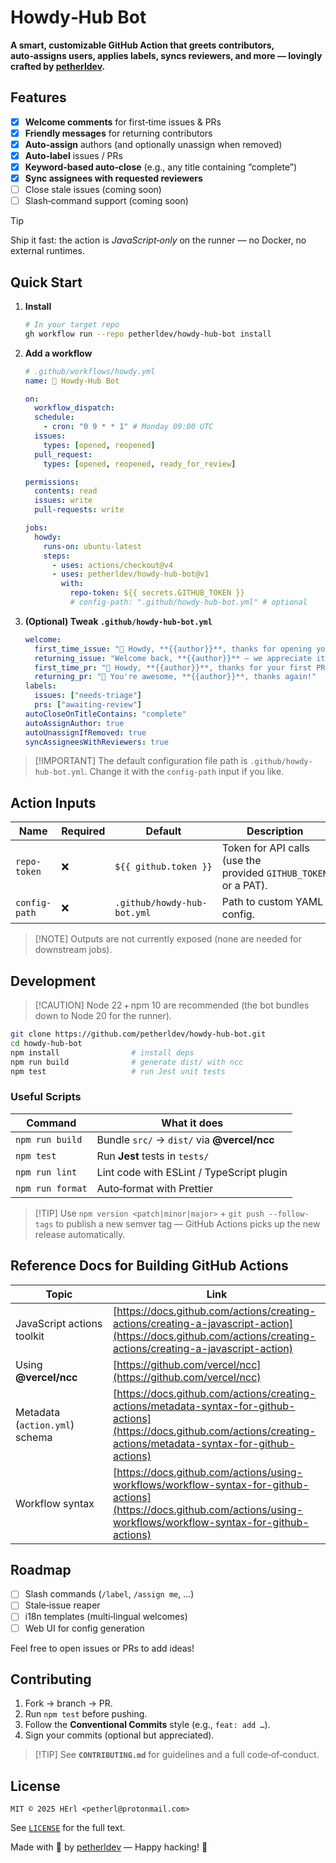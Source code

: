 # Howdy‑Hub Bot

**A smart, customizable GitHub Action that greets contributors, auto‑assigns users, applies labels, syncs reviewers, and more — lovingly crafted by [petherldev](https://github.com/petherldev).**

## Features

- [x] **Welcome comments** for first‑time issues & PRs
- [x] **Friendly messages** for returning contributors
- [x] **Auto‑assign** authors (and optionally unassign when removed)
- [x] **Auto‑label** issues / PRs
- [x] **Keyword‑based auto‑close** (e.g., any title containing “complete”)
- [x] **Sync assignees with requested reviewers**
- [ ] Close stale issues (coming soon)
- [ ] Slash‑command support (coming soon)

> [!TIP]  
> Ship it fast: the action is ​*JavaScript‑only*​ on the runner — no Docker, no external runtimes.

## Quick Start

1. **Install**

   ```bash
   # In your target repo
   gh workflow run --repo petherldev/howdy-hub-bot install
   ```

2. **Add a workflow**

   ```yaml
   # .github/workflows/howdy.yml
   name: 🤖 Howdy‑Hub Bot

   on:
     workflow_dispatch:
     schedule:
       - cron: "0 9 * * 1" # Monday 09:00 UTC
     issues:
       types: [opened, reopened]
     pull_request:
       types: [opened, reopened, ready_for_review]

   permissions:
     contents: read
     issues: write
     pull-requests: write

   jobs:
     howdy:
       runs-on: ubuntu-latest
       steps:
         - uses: actions/checkout@v4
         - uses: petherldev/howdy-hub-bot@v1
           with:
             repo-token: ${{ secrets.GITHUB_TOKEN }}
             # config-path: ".github/howdy-hub-bot.yml" # optional
   ```

3. **(Optional) Tweak `.github/howdy-hub-bot.yml`**

   ```yaml
   welcome:
     first_time_issue: "👋 Howdy, **{{author}}**, thanks for opening your first issue!"
     returning_issue: "Welcome back, **{{author}}** — we appreciate it!"
     first_time_pr: "🎉 Howdy, **{{author}}**, thanks for your first PR!"
     returning_pr: "🤠 You're awesome, **{{author}}**, thanks again!"
   labels:
     issues: ["needs-triage"]
     prs: ["awaiting-review"]
   autoCloseOnTitleContains: "complete"
   autoAssignAuthor: true
   autoUnassignIfRemoved: true
   syncAssigneesWithReviewers: true
   ```

> \[!IMPORTANT]
> The default configuration file path is `.github/howdy-hub-bot.yml`. Change it with the `config-path` input if you like.

## Action Inputs

| Name          | Required | Default                     | Description                                                     |
| ------------- | -------- | --------------------------- | --------------------------------------------------------------- |
| `repo-token`  | ❌       | `${{ github.token }}`       | Token for API calls (use the provided `GITHUB_TOKEN` or a PAT). |
| `config-path` | ❌       | `.github/howdy-hub-bot.yml` | Path to custom YAML config.                                     |

> \[!NOTE]
> Outputs are not currently exposed (none are needed for downstream jobs).

## Development

> \[!CAUTION]
> Node 22 + npm 10 are recommended (the bot bundles down to Node 20 for the runner).

```bash
git clone https://github.com/petherldev/howdy-hub-bot.git
cd howdy-hub-bot
npm install                # install deps
npm run build              # generate dist/ with ncc
npm test                   # run Jest unit tests
```

### Useful Scripts

| Command          | What it does                                |
| ---------------- | ------------------------------------------- |
| `npm run build`  | Bundle `src/` → `dist/` via **@vercel/ncc** |
| `npm test`       | Run **Jest** tests in `tests/`              |
| `npm run lint`   | Lint code with ESLint / TypeScript plugin   |
| `npm run format` | Auto‑format with Prettier                   |

> \[!TIP]
> Use `npm version <patch|minor|major>` + `git push --follow-tags` to publish a new semver tag — GitHub Actions picks up the new release automatically.

## Reference Docs for Building GitHub Actions

| Topic                          | Link                                                                                                                                                                       |
| ------------------------------ | -------------------------------------------------------------------------------------------------------------------------------------------------------------------------- |
| JavaScript actions toolkit     | [https://docs.github.com/actions/creating-actions/creating-a-javascript-action](https://docs.github.com/actions/creating-actions/creating-a-javascript-action)             |
| Using **@vercel/ncc**          | [https://github.com/vercel/ncc](https://github.com/vercel/ncc)                                                                                                             |
| Metadata (`action.yml`) schema | [https://docs.github.com/actions/creating-actions/metadata-syntax-for-github-actions](https://docs.github.com/actions/creating-actions/metadata-syntax-for-github-actions) |
| Workflow syntax                | [https://docs.github.com/actions/using-workflows/workflow-syntax-for-github-actions](https://docs.github.com/actions/using-workflows/workflow-syntax-for-github-actions)   |

## Roadmap

- [ ] Slash commands (`/label`, `/assign me`, …)
- [ ] Stale‑issue reaper
- [ ] i18n templates (multi‑lingual welcomes)
- [ ] Web UI for config generation

Feel free to open issues or PRs to add ideas!

## Contributing

1. Fork → branch → PR.
2. Run `npm test` before pushing.
3. Follow the **Conventional Commits** style (e.g., `feat: add …`).
4. Sign your commits (optional but appreciated).

> \[!TIP]
> See **`CONTRIBUTING.md`** for guidelines and a full code‑of‑conduct.

## License

```text
MIT © 2025 HErl <petherl@protonmail.com>
```

See [`LICENSE`](./LICENSE) for the full text.

Made with 🍬 by [petherldev](https://github.com/petherldev) — Happy hacking! 🤠
